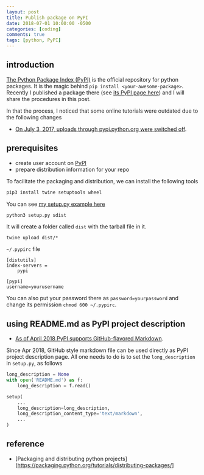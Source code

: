 ```yaml
---
layout: post
title: Publish package on PyPI
date: 2018-07-01 10:00:00 -0500
categories: [coding]
comments: true
tags: [python, PyPI]
---
```


## introduction

[The Python Package Index (PyPI)](https://pypi.org/) is the official repository for python packages.
It is the magic behind `pip install <your-awesome-package>`.
Recently I published a package there (see [its PyPI page here](https://pypi.org/project/gita/))
and I will share the procedures in this post.

In that the process, I noticed that some online tutorials were outdated due to the following changes

* [On July 3, 2017, uploads through pypi.python.org were switched off](https://packaging.python.org/guides/migrating-to-pypi-org/).



## prerequisites

* create user account on [PyPI](https://pypi.org/account/register/)
* prepare distribution information for your repo 

To facilitate the packaging and distribution, we can install the following tools

```bash
pip3 install twine setuptools wheel
```

You can see [my setup.py example here](https://github.com/nosarthur/gita/blob/master/setup.py)

```bash
python3 setup.py sdist
```

It will create a folder called `dist` with the tarball file in it.

```
twine upload dist/*
```


`~/.pypirc` file

```
[distutils]
index-servers =
    pypi

[pypi]
username=yourusername
```
You can also put your password there as `password=yourpassword` and change its permission `chmod 600 ~/.pypirc`.



## using README.md as PyPI project description

* [As of April 2018 PyPI supports GitHub-flavored Markdown](http://blog.jonparrott.com/github-flavored-markdown-on-pypi/).

Since Apr 2018, GitHub style markdown file can be used directly as PyPI project
description page.
All one needs to do is to set the `long_description` in `setup.py`, as follows

```python
long_description = None
with open('README.md') as f:
    long_description = f.read()

setup(
    ...
    long_description=long_description,
    long_description_content_type='text/markdown',
    ...
)
```

## reference
* [Packaging and distributing python projects](https://packaging.python.org/tutorials/distributing-packages/]
